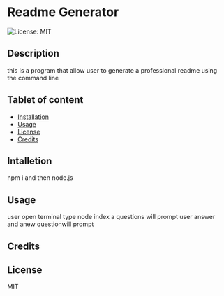 # Readme Generator

  ![License: MIT](https://img.shields.io/badge/License-MIT-yellow.svg)
  
  
  
  ## Description 
  this is a program that allow user to generate a professional readme using the command line
  
  
  
  ## Tablet of content 
  * [Installation](#installation)
  * [Usage](#usage)
  * [License](#license)
  * [Credits](#credits)
  
  
  
  
  ## Intalletion 
  npm i and then node.js
  
  
  
  ## Usage
  user open terminal type node index a questions will prompt user answer and anew questionwill prompt
  
  
  
  ## Credits
   
  
  
  
  
  ## License 
  MIT

